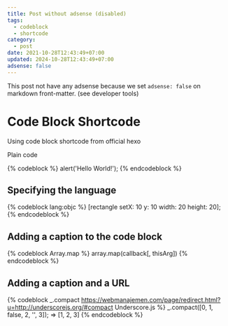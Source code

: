 ```yaml
---
title: Post without adsense (disabled)
tags:
  - codeblock
  - shortcode
category:
  - post
date: 2021-10-28T12:43:49+07:00
updated: 2024-10-28T12:43:49+07:00
adsense: false
---
```


This post not have any adsense because we set `adsense: false` on markdown front-matter. (see developer tools)

# Code Block Shortcode
Using code block shortcode from official hexo

Plain code

{% codeblock %}
alert('Hello World!');
{% endcodeblock %}

## Specifying the language

{% codeblock lang:objc %}
[rectangle setX: 10 y: 10 width: 20 height: 20];
{% endcodeblock %}

## Adding a caption to the code block

{% codeblock Array.map %}
array.map(callback[, thisArg])
{% endcodeblock %}

## Adding a caption and a URL

{% codeblock _.compact https://webmanajemen.com/page/redirect.html?u=http://underscorejs.org/#compact Underscore.js %}
_.compact([0, 1, false, 2, '', 3]);
=> [1, 2, 3]
{% endcodeblock %}